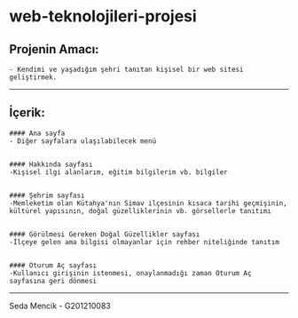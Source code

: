 # web-teknolojileri-projesi

## Projenin Amacı:
    - Kendimi ve yaşadığım şehri tanıtan kişisel bir web sitesi geliştirmek.
---

## İçerik:


    #### Ana sayfa
    - Diğer sayfalara ulaşılabilecek menü


    #### Hakkında sayfası
    -Kişisel ilgi alanlarım, eğitim bilgilerim vb. bilgiler 


    #### Şehrim sayfası
    -Memleketim olan Kütahya'nın Simav ilçesinin kısaca tarihi geçmişinin, kültürel yapısının, doğal güzelliklerinin vb. görsellerle tanıtımı


    #### Görülmesi Gereken Doğal Güzellikler sayfası
    -İlçeye gelen ama bilgisi olmayanlar için rehber niteliğinde tanıtım


    #### Oturum Aç sayfası
    -Kullanıcı girişinin istenmesi, onaylanmadığı zaman Oturum Aç sayfasına geri dönmesi

---

Seda Mencik - G201210083

